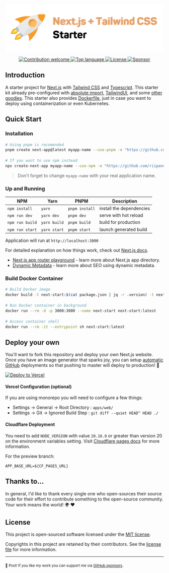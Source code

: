 <p align="center"><img src="./public/images/banner.svg" width="500" height="150" alt="Project Logo"></p>
<p align="center">
    <a href="https://github.com/riipandi/next-start/pulse">
        <img src="https://img.shields.io/badge/Contributions-welcome-blue.svg" alt="Contribution welcome">
    </a>
    <a href="https://github.com/riipandi/next-start">
        <img src="https://img.shields.io/github/languages/top/riipandi/next-start" alt="Top language">
    </a>
    <a href="https://aris.mit-license.org">
        <img src="https://img.shields.io/github/license/riipandi/next-start" alt="License">
    </a>
    <a href="https://github.com/sponsors/riipandi">
        <img src="https://badgen.net/badge/icon/sponsors?icon=github&label&color=green&labelColor=black&style=flat-square" alt="Sponsor" />
    </a>
</p>

## Introduction

A starter project for [Next.js](https://nextjs.org/) with [Tailwind CSS](https://tailwindcss.com)
and [Typescript](https://www.typescriptlang.org/). This starter kit already pre-configured
with [absolute import](https://jsdev.org/env/nodejs/absolute-path-imports/), [TailwindUI](https://tailwindui.com),
and some [other goodies](./package.json). This starter also provides [Dockerfile](./Dockerfile),
just in case you want to deploy using containerization or even Kubernetes.

## Quick Start

### Installation

```bash
# Using pnpm is recomended
pnpm create next-app@latest myapp-name --use-pnpm -e "https://github.com/riipandi/next-start"

# If you want to use npm instead
npx create-next-app myapp-name --use-npm -e "https://github.com/riipandi/next-start"
```

> Don't forget to change `myapp-name` with your real application name.

### Up and Running

| NPM             | Yarn         | PNPM           | Description              |
| --------------- | ------------ | -------------- | ------------------------ |
| `npm install`   | `yarn`       | `pnpm install` | install the dependencies |
| `npm run dev`   | `yarn dev`   | `pnpm dev`     | serve with hot reload    |
| `npm run build` | `yarn build` | `pnpm build`   | build for production     |
| `npm run start` | `yarn start` | `pnpm start`   | launch generated build   |

Application will run at `http://localhost:3000`

For detailed explanation on how things work, check out [Next.js docs](https://nextjs.org/docs/getting-started).

- [Next.js app router playground](https://github.com/vercel/app-playground) - learn more about Next.js app directory.
- [Dynamic Metadata](https://nextjs.org/blog/next-13-2#built-in-seo-support-with-new-metadata-api) - learn more about SEO using dynamic metadata.

### Build Docker Container

```sh
# Build Docker image
docker build -t next-start:$(cat package.json | jq -r .version) -t next-start:latest .

# Run Docker container in background
docker run --rm -d -p 3000:3000 --name next-start next-start:latest

# Access container shell
docker run --rm -it --entrypoint sh next-start:latest
```

## Deploy your own

You'll want to fork this repository and deploy your own Next.js website. Once you have an
image generator that sparks joy, you can setup [automatic GitHub](https://vercel.com/github)
deployments so that pushing to master will deploy to production! 🚀

[![Deploy to Vercel](https://vercel.com/button)](https://vercel.com/new/clone?repository-url=https://github.com/riipandi/next-start&project-name=next-start&repo-name=next-start&env=APP_BASE_URL,NEXT_PUBLIC_MAINTENANCE_MODE)

#### Vercel Configuration (optional)

If you are using monorepo you will need to configure a few things:

- Settings -> General -> Root Directory : `apps/web/`
- Settings -> Git -> Ignored Build Step : `git diff --quiet HEAD^ HEAD ./`

#### Cloudflare Deployment

You need to add `NODE_VERSION` with value `20.16.0` or greater than version 20 on the environment variables setting.
Visit [Cloudflare pages docs](https://developers.cloudflare.com/pages/platform/build-configuration/) for more information.

For the preview branch:

```env
APP_BASE_URL=${CF_PAGES_URL}
```

## Thanks to...

In general, I'd like to thank every single one who open-sources their
source code for their effort to contribute something to the open-source
community. Your work means the world! 🌍 ❤️

## License

This project is open-sourced software licensed under the [MIT license](./LICENSE).

Copyrights in this project are retained by their contributors.
See the [license file](./LICENSE) for more information.

---

<sub>🤫 Psst! If you like my work you can support me via [GitHub sponsors](https://github.com/sponsors/riipandi).</sub>
